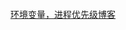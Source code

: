 ```

```

[环境变量，进程优先级博客](https://blog.csdn.net/qq_45928272/article/details/114670178?spm=1001.2014.3001.5501)